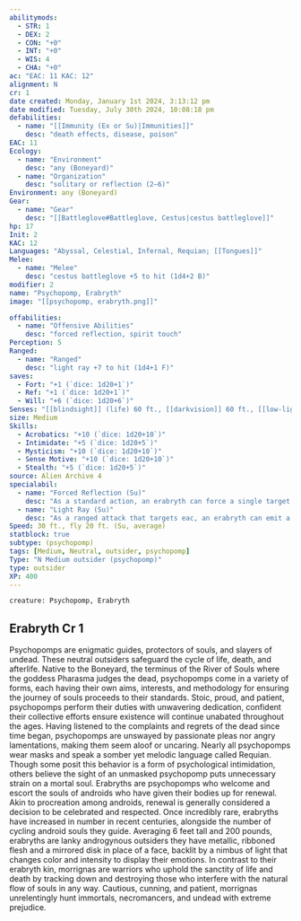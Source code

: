 ```yaml
---
abilitymods:
  - STR: 1
  - DEX: 2
  - CON: "+0"
  - INT: "+0"
  - WIS: 4
  - CHA: "+0"
ac: "EAC: 11 KAC: 12" 
alignment: N
cr: 1
date created: Monday, January 1st 2024, 3:13:12 pm
date modified: Tuesday, July 30th 2024, 10:08:18 pm
defabilities:
  - name: "[[Immunity (Ex or Su)|Immunities]]"
    desc: "death effects, disease, poison"
EAC: 11
Ecology:
  - name: "Environment"
    desc: "any (Boneyard)"
  - name: "Organization"
    desc: "solitary or reflection (2–6)"
Environment: any (Boneyard)
Gear:
  - name: "Gear"
    desc: "[[Battleglove#Battleglove, Cestus|cestus battleglove]]"
hp: 17
Init: 2
KAC: 12
Languages: "Abyssal, Celestial, Infernal, Requian; [[Tongues]]"
Melee:
  - name: "Melee"
    desc: "cestus battleglove +5 to hit (1d4+2 B)"
modifier: 2
name: "Psychopomp, Erabryth"
image: "[[psychopomp, erabryth.png]]"

offabilities:
  - name: "Offensive Abilities"
    desc: "forced reflection, spirit touch"
Perception: 5
Ranged:
  - name: "Ranged"
    desc: "light ray +7 to hit (1d4+1 F)"
saves:
  - Fort: "+1 (`dice: 1d20+1`)"
  - Ref: "+1 (`dice: 1d20+1`)"
  - Will: "+6 (`dice: 1d20+6`)" 
Senses: "[[blindsight]] (life) 60 ft., [[darkvision]] 60 ft., [[low-light vision]]"
size: Medium
Skills:
  - Acrobatics: "+10 (`dice: 1d20+10`)"
  - Intimidate: "+5 (`dice: 1d20+5`)"
  - Mysticism: "+10 (`dice: 1d20+10`)"
  - Sense Motive: "+10 (`dice: 1d20+10`)"
  - Stealth: "+5 (`dice: 1d20+5`)" 
source: Alien Archive 4 
specialabil:
  - name: "Forced Reflection (Su)"
    desc: "As a standard action, an erabryth can force a single target within 60 feet to relive their most painful memories and regrets. The target becomes dazed for 1 round, after which they become shaken for 1d3 rounds. A successful DC 12 Will saving throw negates the dazed condition and reduces the shaken condition to 1 round. Regardless of the result of this saving throw, the target is immune to this erabryth’s forced reflection for 24 hours. This is a mindaffecting effect."
  - name: "Light Ray (Su)"
    desc: "As a ranged attack that targets eac, an erabryth can emit a beam of light from their mirrored face at a single target. This beam has a range increment of 60 feet and the bright weapon special property."
Speed: 30 ft., fly 20 ft. (Su, average) 
statblock: true
subtype: (psychopomp)
tags: [Medium, Neutral, outsider, psychopomp]
Type: "N Medium outsider (psychopomp)"
type: outsider
XP: 400 
---
```


```statblock
creature: Psychopomp, Erabryth
```

## Erabryth Cr 1

Psychopomps are enigmatic guides, protectors of souls, and slayers of undead. These neutral outsiders safeguard the cycle of life, death, and afterlife. Native to the Boneyard, the terminus of the River of Souls where the goddess Pharasma judges the dead, psychopomps come in a variety of forms, each having their own aims, interests, and methodology for ensuring the journey of souls proceeds to their standards. Stoic, proud, and patient, psychopomps perform their duties with unwavering dedication, confident their collective efforts ensure existence will continue unabated throughout the ages. Having listened to the complaints and regrets of the dead since time began, psychopomps are unswayed by passionate pleas nor angry lamentations, making them seem aloof or uncaring. Nearly all psychopomps wear masks and speak a somber yet melodic language called Requian. Though some posit this behavior is a form of psychological intimidation, others believe the sight of an unmasked psychopomp puts unnecessary strain on a mortal soul.
Erabryths are psychopomps who welcome and escort the souls of androids who have given their bodies up for renewal. Akin to procreation among androids, renewal is generally considered a decision to be celebrated and respected. Once incredibly rare, erabryths have increased in number in recent centuries, alongside the number of cycling android souls they guide. Averaging 6 feet tall and 200 pounds, erabryths are lanky androgynous outsiders
they have metallic, ribboned flesh and a mirrored disk in place of a face, backlit by a nimbus of light that changes color and intensity to display their emotions.
In contrast to their erabryth kin, morrignas are warriors who uphold the sanctity of life and death by tracking down and destroying those who interfere with the natural flow of souls in any way. Cautious, cunning, and patient, morrignas unrelentingly hunt immortals, necromancers, and undead with extreme prejudice.
